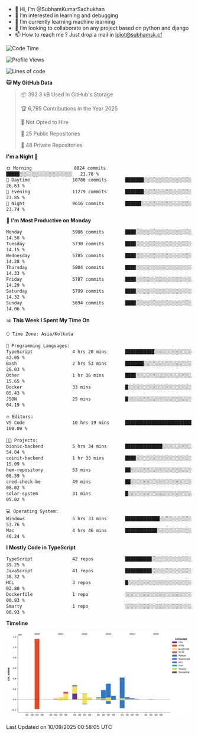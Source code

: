 - 👋 Hi, I’m @SubhamKumarSadhukhan
- 👀 I’m interested in learning and debugging
- 🌱 I’m currently learning machine learning
- 💞️ I’m looking to collaborate on any project based on python and django
- 📫 How to reach me ?
      Just drop a mail in idiot@subhamsk.cf

<!---
SubhamKumarSadhukhan/SubhamKumarSadhukhan is a ✨ special ✨ repository because its `README.md` (this file) appears on your GitHub profile.
You can click the Preview link to take a look at your changes.
--->


<!--START_SECTION:waka-->
![Code Time](http://img.shields.io/badge/Code%20Time-3%2C077%20hrs-blue)

![Profile Views](http://img.shields.io/badge/Profile%20Views-0-blue)

![Lines of code](https://img.shields.io/badge/From%20Hello%20World%20I%27ve%20Written-2.8%20million%20lines%20of%20code-blue)

**🐱 My GitHub Data** 

> 📦 392.3 kB Used in GitHub's Storage 
 > 
> 🏆 6,795 Contributions in the Year 2025
 > 
> 🚫 Not Opted to Hire
 > 
> 📜 25 Public Repositories 
 > 
> 🔑 48 Private Repositories 
 > 
**I'm a Night 🦉** 

```text
🌞 Morning                8824 commits        █████░░░░░░░░░░░░░░░░░░░░   21.78 % 
🌆 Daytime                10786 commits       ███████░░░░░░░░░░░░░░░░░░   26.63 % 
🌃 Evening                11279 commits       ███████░░░░░░░░░░░░░░░░░░   27.85 % 
🌙 Night                  9616 commits        ██████░░░░░░░░░░░░░░░░░░░   23.74 % 
```
📅 **I'm Most Productive on Monday** 

```text
Monday                   5906 commits        ████░░░░░░░░░░░░░░░░░░░░░   14.58 % 
Tuesday                  5730 commits        ████░░░░░░░░░░░░░░░░░░░░░   14.15 % 
Wednesday                5785 commits        ████░░░░░░░░░░░░░░░░░░░░░   14.28 % 
Thursday                 5804 commits        ████░░░░░░░░░░░░░░░░░░░░░   14.33 % 
Friday                   5787 commits        ████░░░░░░░░░░░░░░░░░░░░░   14.29 % 
Saturday                 5799 commits        ████░░░░░░░░░░░░░░░░░░░░░   14.32 % 
Sunday                   5694 commits        ████░░░░░░░░░░░░░░░░░░░░░   14.06 % 
```


📊 **This Week I Spent My Time On** 

```text
🕑︎ Time Zone: Asia/Kolkata

💬 Programming Languages: 
TypeScript               4 hrs 20 mins       ███████████░░░░░░░░░░░░░░   42.05 % 
Bash                     2 hrs 53 mins       ███████░░░░░░░░░░░░░░░░░░   28.03 % 
Other                    1 hr 36 mins        ████░░░░░░░░░░░░░░░░░░░░░   15.65 % 
Docker                   33 mins             █░░░░░░░░░░░░░░░░░░░░░░░░   05.43 % 
JSON                     25 mins             █░░░░░░░░░░░░░░░░░░░░░░░░   04.19 % 

🔥 Editors: 
VS Code                  10 hrs 19 mins      █████████████████████████   100.00 % 

🐱‍💻 Projects: 
bionic-backend           5 hrs 34 mins       ██████████████░░░░░░░░░░░   54.04 % 
coinit-backend           1 hr 33 mins        ████░░░░░░░░░░░░░░░░░░░░░   15.09 % 
hem-repository           53 mins             ██░░░░░░░░░░░░░░░░░░░░░░░   08.59 % 
cred-check-be            49 mins             ██░░░░░░░░░░░░░░░░░░░░░░░   08.02 % 
solar-system             31 mins             █░░░░░░░░░░░░░░░░░░░░░░░░   05.02 % 

💻 Operating System: 
Windows                  5 hrs 33 mins       █████████████░░░░░░░░░░░░   53.76 % 
Mac                      4 hrs 46 mins       ████████████░░░░░░░░░░░░░   46.24 % 
```

**I Mostly Code in TypeScript** 

```text
TypeScript               42 repos            ██████████░░░░░░░░░░░░░░░   39.25 % 
JavaScript               41 repos            ██████████░░░░░░░░░░░░░░░   38.32 % 
HCL                      3 repos             █░░░░░░░░░░░░░░░░░░░░░░░░   02.80 % 
Dockerfile               1 repo              ░░░░░░░░░░░░░░░░░░░░░░░░░   00.93 % 
Smarty                   1 repo              ░░░░░░░░░░░░░░░░░░░░░░░░░   00.93 % 
```



**Timeline**

![Lines of Code chart](https://raw.githubusercontent.com/SubhamKumarSadhukhan/SubhamKumarSadhukhan/main/assets/bar_graph.png)


 Last Updated on 10/09/2025 00:58:05 UTC
<!--END_SECTION:waka-->
